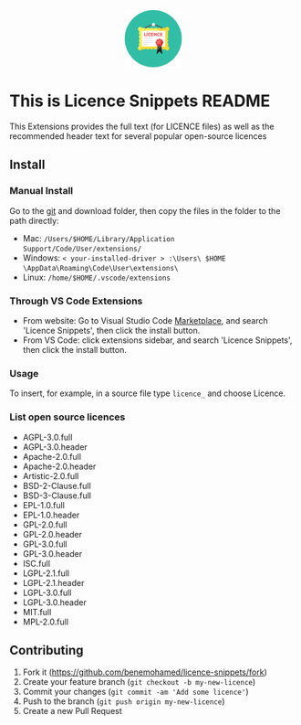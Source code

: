 
<p align="center">
    <a href="https://marketplace.visualstudio.com/items?itemName=benemohamed.licence-snippets">
      <img src="assets/logo.png" alt="Licence logo" width="100px"/>
    </a>
</p>

# This is Licence Snippets README

This Extensions provides the full text (for LICENCE files) as well as
the recommended header text for several popular open-source licences

## Install

### Manual Install

Go to the [git](https://github.com/benemohamed/licence-snippets) and download  folder, then copy the files in the folder to the path directly:

- Mac: ```/Users/$HOME/Library/Application Support/Code/User/extensions/```
- Windows: ```< your-installed-driver > :\Users\ $HOME \AppData\Roaming\Code\User\extensions\```
- Linux: ```/home/$HOME/.vscode/extensions```

### Through VS Code Extensions

- From website: Go to Visual Studio Code [Marketplace](https://marketplace.visualstudio.com/), and search 'Licence  Snippets', then click the install button.
- From VS Code: click extensions sidebar, and search 'Licence  Snippets', then click the install button.

### Usage

To insert, for example, in a source file type `licence_` and choose Licence.

### List open source licences

- AGPL-3.0.full
- AGPL-3.0.header
- Apache-2.0.full
- Apache-2.0.header
- Artistic-2.0.full
- BSD-2-Clause.full
- BSD-3-Clause.full
- EPL-1.0.full
- EPL-1.0.header
- GPL-2.0.full
- GPL-2.0.header
- GPL-3.0.full
- GPL-3.0.header
- ISC.full
- LGPL-2.1.full
- LGPL-2.1.header
- LGPL-3.0.full
- LGPL-3.0.header
- MIT.full
- MPL-2.0.full

## Contributing

1. Fork it (<https://github.com/benemohamed/licence-snippets/fork>)
2. Create your feature branch (`git checkout -b my-new-licence`)
3. Commit your changes (`git commit -am 'Add some licence'`)
4. Push to the branch (`git push origin my-new-licence`)
5. Create a new Pull Request
